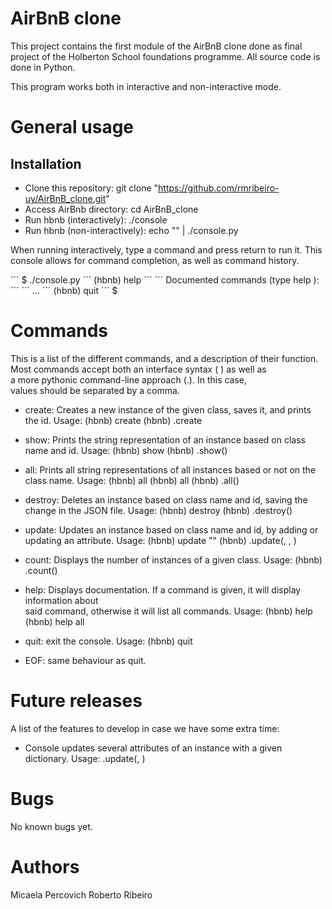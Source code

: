 # AirBnB clone

This project contains the first module of the AirBnB clone done as final \
project of the Holberton School foundations programme. All source code is \
done in Python.

This program works both in interactive and non-interactive mode.

# General usage

## Installation

* Clone this repository: git clone "https://github.com/rmribeiro-uy/AirBnB_clone.git"
* Access AirBnb directory: cd AirBnB_clone
* Run hbnb (interactively): ./console
* Run hbnb (non-interactively): echo "<command>" | ./console.py

When running interactively, type a command and press return to run it.
This console allows for command completion, as well as command history.

´´´ $ ./console.py
´´´ (hbnb) help
´´´
´´´ Documented commands (type help <topic>):
´´´
´´´ ...
´´´ (hbnb) quit
´´´ $

# Commands

This is a list of the different commands, and a description of their function.
Most commands accept both an interface syntax (<command> <values>) as well as\
 a more pythonic command-line approach (<class name>.<values>). In this case,\
 values should be separated by a comma.

- create: Creates a new instance of the given class, saves it, and prints the id.
	Usage:	(hbnb) create <class name>
			(hbnb) <class name>.create

- show: Prints the string representation of an instance based on class name and id.
	Usage:	(hbnb) show <class name> <id>
			(hbnb) <class name>.show(<id>)

- all: Prints all string representations of all instances based or not on the class name.
	Usage:	(hbnb) all
			(hbnb) all <class name>
			(hbnb) <class name>.all()

- destroy: Deletes an instance based on class name and id, saving the change in the JSON file.
	Usage: 	(hbnb) destroy <class name> <id>
			(hbnb) <class name>.destroy(<id>)

- update: Updates an instance based on class name and id, by adding or updating an attribute.
	Usage: 	(hbnb) update <class name> <id> <attribute name> "<attribute value>"
			(hbnb) <class name>.update(<id>, <attribute name>, <attribute value>)

- count: Displays the number of instances of a given class.
	Usage: (hbnb) <class name>.count()

- help: Displays documentation. If a command is given, it will display information about \
said command, otherwise it will list all commands.
	Usage:	(hbnb) help
			(hbnb) help all

- quit: exit the console.
	Usage: (hbnb) quit

- EOF: same behaviour as quit.

# Future releases

A list of the features to develop in case we have some extra time:

- Console updates several attributes of an instance with a given dictionary.
	Usage: <class name>.update(<id>, <dictionary of attributes>)

# Bugs

No known bugs yet.

# Authors

Micaela Percovich
Roberto Ribeiro
